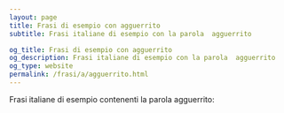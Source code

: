 ```yaml
---
layout: page
title: Frasi di esempio con agguerrito 
subtitle: Frasi italiane di esempio con la parola  agguerrito

og_title: Frasi di esempio con agguerrito 
og_description: Frasi italiane di esempio con la parola  agguerrito
og_type: website
permalink: /frasi/a/agguerrito.html
---
```


Frasi italiane di esempio contenenti la parola agguerrito:


